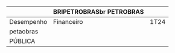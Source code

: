 | |BRIPETROBRASbr PETROBRAS| |
|---|---|---|
|Desempenho|Financeiro|1T24|
|petaobras| | |
|PÚBLICA| | |